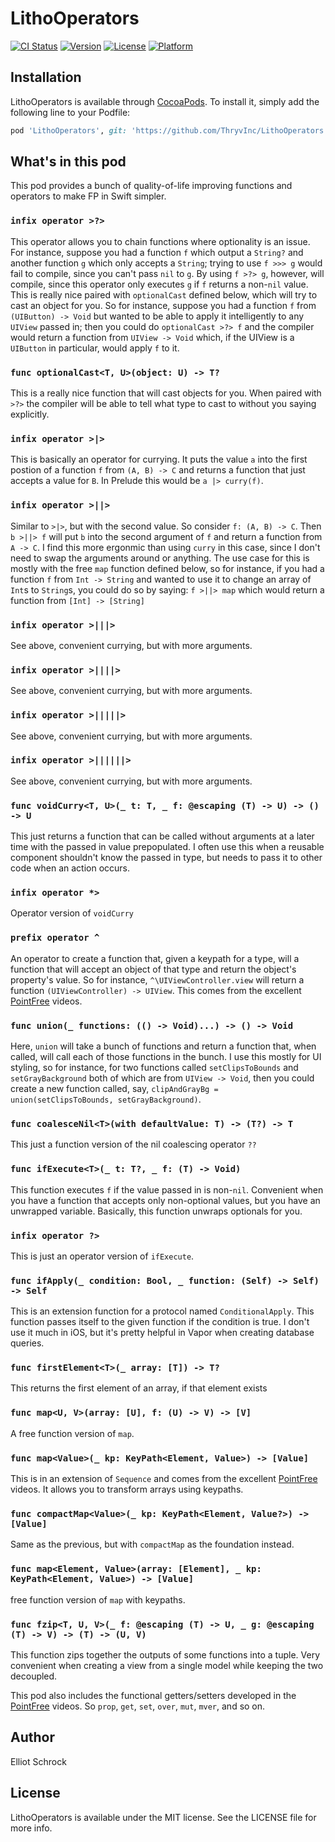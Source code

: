 # LithoOperators

[![CI Status](https://img.shields.io/travis/Elliot/LithoOperators.svg?style=flat)](https://travis-ci.org/Elliot/LithoOperators)
[![Version](https://img.shields.io/cocoapods/v/LithoOperators.svg?style=flat)](https://cocoapods.org/pods/LithoOperators)
[![License](https://img.shields.io/cocoapods/l/LithoOperators.svg?style=flat)](https://cocoapods.org/pods/LithoOperators)
[![Platform](https://img.shields.io/cocoapods/p/LithoOperators.svg?style=flat)](https://cocoapods.org/pods/LithoOperators)

## Installation

LithoOperators is available through [CocoaPods](https://cocoapods.org). To install
it, simply add the following line to your Podfile:

```ruby
pod 'LithoOperators', git: 'https://github.com/ThryvInc/LithoOperators'
```

## What's in this pod

This pod provides a bunch of quality-of-life improving functions and operators to make FP in Swift simpler.

### `infix operator >?>`
This operator allows you to chain functions where optionality is an issue. For instance,
suppose you had a function `f` which output a `String?` and another function `g` which only
accepts a `String`; trying to use `f >>> g` would fail to compile, since you can't pass `nil`
to `g`. By using `f >?> g`, however, will compile, since this operator only executes `g` if
`f` returns a non-`nil` value. This is really nice paired with `optionalCast` defined below,
which will try to cast an object for you. So for instance, suppose you had a function `f` from
`(UIButton) -> Void` but wanted to be able to apply it intelligently to any `UIView` passed
in; then you could do `optionalCast >?> f` and the compiler would return a function from
`UIView -> Void` which, if the UIView is a `UIButton` in particular, would apply `f` to it.

### `func optionalCast<T, U>(object: U) -> T?`
This is a really nice function that will cast objects for you. When paired with `>?>` the compiler will
be able to tell what type to cast to without you saying explicitly.

### `infix operator >|>`
This is basically an operator for currying. It puts the value `a` into the first postion of a function `f`
from `(A, B) -> C` and returns a function that just accepts a value for `B`. In Prelude this would
be `a |> curry(f)`.

### `infix operator >||>`
Similar to `>|>`, but with the second value. So consider `f: (A, B) -> C`. Then `b >||> f`
will put `b` into the second argument of `f` and return a function from `A -> C`. I find this more
ergonmic than using `curry` in this case, since I don't need to swap the arguments around or anything.
The use case for this is mostly with the free `map` function defined below, so for instance, if you had
a function `f` from `Int -> String` and wanted to use it to change an array of `Int`s to `String`s,
you could do so by saying: `f >||> map` which would return a function from `[Int] -> [String]`

### `infix operator >|||>`
See above, convenient currying, but with more arguments.
### `infix operator >||||>`
See above, convenient currying, but with more arguments.
### `infix operator >|||||>`
See above, convenient currying, but with more arguments.
### `infix operator >||||||>`
See above, convenient currying, but with more arguments.

### `func voidCurry<T, U>(_ t: T, _ f: @escaping (T) -> U) -> () -> U`
This just returns a function that can be called without arguments at a later time with the passed in value
prepopulated. I often use this when a reusable component shouldn't know the passed in type, but needs
to pass it to other code when an action occurs.

### `infix operator *>`
Operator version of `voidCurry`

### `prefix operator ^`
An operator to create a function that, given a keypath for a type, will a function that will accept
an object of that type and return the object's property's value. So for instance,
`^\UIViewController.view` will return a function `(UIViewController) -> UIView`. This comes from
the excellent [PointFree](https://pointfree.co) videos.

### `func union(_ functions: (() -> Void)...) -> () -> Void`
Here, `union` will take a bunch of functions and return a function that, when called, will
call each of those functions in the bunch. I use this mostly for UI styling, so for instance,
for two functions called `setClipsToBounds` and `setGrayBackground` both of
which are from `UIView -> Void`, then you could create a new function called, say,
`clipAndGrayBg = union(setClipsToBounds, setGrayBackground)`.

### `func coalesceNil<T>(with defaultValue: T) -> (T?) -> T`
This just a function version of the nil coalescing operator `??`

### `func ifExecute<T>(_ t: T?, _ f: (T) -> Void)`
This function executes `f` if the value passed in is non-`nil`. Convenient when you have
a function that accepts only non-optional values, but you have an unwrapped variable. Basically,
this function unwraps optionals for you.

### `infix operator ?>`
This is just an operator version of `ifExecute`.

### `func ifApply(_ condition: Bool, _ function: (Self) -> Self) -> Self`
This is an extension function for a protocol named `ConditionalApply`.  This function passes 
itself to the given function if the condition is true. I don't use it much in iOS, but
it's pretty helpful in Vapor when creating database queries.

### `func firstElement<T>(_ array: [T]) -> T?`
This returns the first element of an array, if that element exists

### `func map<U, V>(array: [U], f: (U) -> V) -> [V]`
A free function version of `map`.

### `func map<Value>(_ kp: KeyPath<Element, Value>) -> [Value]`
This is in an extension of `Sequence` and comes from the excellent [PointFree](https://pointfree.co) videos.
It allows you to transform arrays using keypaths.

### `func compactMap<Value>(_ kp: KeyPath<Element, Value?>) -> [Value]`
Same as the previous, but with `compactMap` as the foundation instead.

### `func map<Element, Value>(array: [Element], _ kp: KeyPath<Element, Value>) -> [Value]`
free function version of `map` with keypaths.

### `func fzip<T, U, V>(_ f: @escaping (T) -> U, _ g: @escaping (T) -> V) -> (T) -> (U, V)`
This function zips together the outputs of some functions into a tuple. Very convenient when creating a view from a single model while
keeping the two decoupled.

This pod also includes the functional getters/setters developed in the [PointFree](https://pointfree.co) videos. 
So `prop`, `get`, `set`, `over`, `mut`, `mver`, and so on. 

## Author

Elliot Schrock

## License

LithoOperators is available under the MIT license. See the LICENSE file for more info.
